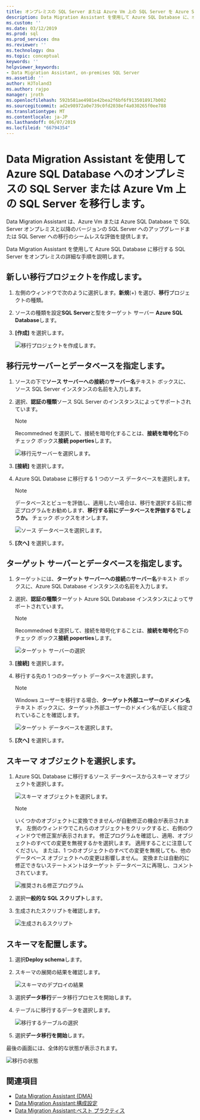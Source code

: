 ```yaml
---
title: オンプレミスの SQL Server または Azure Vm 上の SQL Server を Azure SQL Database を使用して移行 Data Migration Assistant |Microsoft Docs
description: Data Migration Assistant を使用して Azure SQL Database に、オンプレミスの SQL Server を移行する方法について説明します
ms.custom: ''
ms.date: 03/12/2019
ms.prod: sql
ms.prod_service: dma
ms.reviewer: ''
ms.technology: dma
ms.topic: conceptual
keywords: ''
helpviewer_keywords:
- Data Migration Assistant, on-premises SQL Server
ms.assetid: ''
author: HJToland3
ms.author: rajpo
manager: jroth
ms.openlocfilehash: 592b581ae4981e42bea2f6bf6f9135018917b002
ms.sourcegitcommit: ad2e98972a0e739c0fd2038ef4a030265f0ee788
ms.translationtype: MT
ms.contentlocale: ja-JP
ms.lasthandoff: 06/07/2019
ms.locfileid: "66794354"
---
```

# <a name="migrate-on-premises-sql-server-or-sql-server-on-azure-vms-to-azure-sql-database-using-the-data-migration-assistant"></a>Data Migration Assistant を使用して Azure SQL Database へのオンプレミスの SQL Server または Azure Vm 上の SQL Server を移行します。

Data Migration Assistant は、Azure Vm または Azure SQL Database で SQL Server オンプレミスと以降のバージョンの SQL Server へのアップグレードまたは SQL Server への移行のシームレスな評価を提供します。

Data Migration Assistant を使用して Azure SQL Database に移行する SQL Server をオンプレミスの詳細な手順を説明します。   

## <a name="create-a-new-migration-project"></a>新しい移行プロジェクトを作成します。

1. 左側のウィンドウで次のように選択します。**新規**(+) を選び、**移行**プロジェクトの種類。

2. ソースの種類を設定**SQL Server**と型をターゲット サーバー **Azure SQL Database**します。

3. **[作成]** を選択します。

   ![移行プロジェクトを作成します。](../dma/media/NewCreate1.png)

## <a name="specify-the-source-server-and-database"></a>移行元サーバーとデータベースを指定します。

1. ソースの下で**ソース サーバーへの接続**の**サーバー名**テキスト ボックスに、ソース SQL Server インスタンスの名前を入力します。

2. 選択、**認証の種類**ソース SQL Server のインスタンスによってサポートされています。

   > [!NOTE]
   > Recommedned を選択して、接続を暗号化することは、**接続を暗号化**下のチェック ボックス**接続 poperties**します。

    ![移行元サーバーを選択します。](../dma/media/select-source-server.png)

3. **[接続]** を選択します。

4. Azure SQL Database に移行する 1 つのソース データベースを選択します。

   > [!NOTE]
   > データベースとビューを評価し、適用したい場合は、移行を選択する前に修正プログラムをお勧めします、**移行する前にデータベースを評価するでしょうか。** チェック ボックスをオンします。

    ![ソース データベースを選択します。](../dma/media/select-source-database.png)

5. **[次へ]** を選択します。

## <a name="specify-the-target-server-and-database"></a>ターゲット サーバーとデータベースを指定します。

1. ターゲットには、**ターゲット サーバーへの接続**の**サーバー名**テキスト ボックスに、Azure SQL Database インスタンスの名前を入力します。 

2. 選択、**認証の種類**ターゲット Azure SQL Database インスタンスによってサポートされています。

   > [!NOTE]
   > Recommedned を選択して、接続を暗号化することは、**接続を暗号化**下のチェック ボックス**接続 poperties**します。

     ![ターゲット サーバーの選択](../dma/media/select-target-server.png)

3. **[接続]** を選択します。

4. 移行する先の 1 つのターゲット データベースを選択します。

   > [!NOTE]
   > Windows ユーザーを移行する場合、**ターゲット外部ユーザーのドメイン名**テキスト ボックスに、ターゲット外部ユーザーのドメイン名が正しく指定されていることを確認します。

    ![ターゲット データベースを選択します。](../dma/media/select-target-database.png)

5. **[次へ]** を選択します。

## <a name="select-schema-objects"></a>スキーマ オブジェクトを選択します。

1.  Azure SQL Database に移行するソース データベースからスキーマ オブジェクトを選択します。

    ![スキーマ オブジェクトを選択します。](../dma/media/select-schema-objects.png)

       > [!NOTE]
       > いくつかのオブジェクトに変換できません-が自動修正の機会が表示されます。 左側のウィンドウでこれらのオブジェクトをクリックすると、右側のウィンドウで修正案が表示されます。 修正プログラムを確認し、適用、オブジェクトのすべての変更を無視するかを選択します。 適用することに注意してください。 または、1 つのオブジェクトのすべての変更を無視しても、他のデータベース オブジェクトへの変更は影響しません。 変換または自動的に修正できないステートメントはターゲット データベースに再現し、コメントされています。

    ![推奨される修正プログラム](../dma/media/suggested-fix.png)

2. 選択**一般的な SQL スクリプト**します。
 
3. 生成されたスクリプトを確認します。

    ![生成されるスクリプト](../dma/media/generated-script.png)

## <a name="deploy-schema"></a>スキーマを配置します。

1. 選択**Deploy schema**します。

2. スキーマの展開の結果を確認します。
 
    ![スキーマのデプロイの結果](../dma/media/schema-deployment-results.png)

3. 選択**データ移行**データ移行プロセスを開始します。
 
4. テーブルに移行するデータを選択します。

    ![移行するテーブルの選択](../dma/media/select-tables-to-migrate.png) 

5. 選択**データ移行を開始**します。
 
最後の画面には、全体的な状態が表示されます。

   ![移行の状態](../dma/media/migration-status.png) 

## <a name="see-also"></a>関連項目

- [Data Migration Assistant (DMA)](../dma/dma-overview.md)
- [Data Migration Assistant:構成設定](../dma/dma-configurationsettings.md)
- [Data Migration Assistant:ベスト プラクティス](../dma/dma-bestpractices.md)
